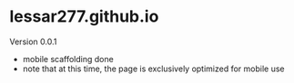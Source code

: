 # lessar277.github.io
Version 0.0.1
- mobile scaffolding done
- note that at this time, the page is exclusively optimized for mobile use
